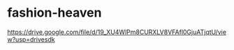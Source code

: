 # fashion-heaven
https://drive.google.com/file/d/19_XU4WlPm8CURXLV8VFAfl0GjuATjqtU/view?usp=drivesdk
